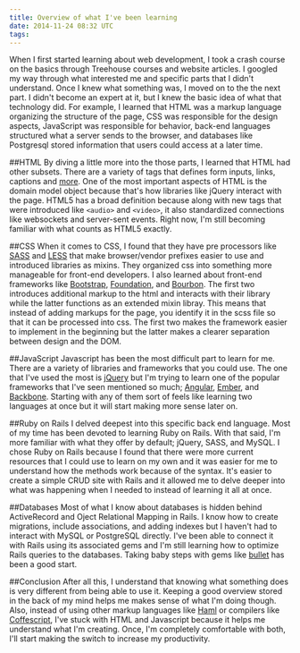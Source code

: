 ```yaml
---
title: Overview of what I've been learning
date: 2014-11-24 08:32 UTC
tags:
---
```

When I first started learning about web development, I took a crash course on the basics through Treehouse courses and website articles. I googled my way through what interested me and specific parts that I didn't understand. Once I knew what something was, I moved on to the the next part. I didn't become an expert at it, but I knew the basic idea of what that technology did. For example, I learned that HTML was a markup language organizing the structure of the page, CSS was responsible for the design aspects, JavaScript was responsible for behavior, back-end languages structured what a server sends to the browser, and databases like Postgresql stored information that users could access at a later time. 

##HTML
By diving a little more into the those parts, I learned that HTML had other subsets. There are a variety of tags that defines form inputs, links, captions and [more](http://www.w3schools.com/tags/). One of the most important aspects of HTML is the domain model object because that's how libraries like jQuery interact with the page. HTML5 has a broad definition because along with new tags that were introduced like `<audio>` and `<video>`, it also standardized connections like websockets and server-sent events. Right now, I'm still becoming familiar with what counts as HTML5 exactly. 

##CSS
When it comes to CSS, I found that they have pre processors like [SASS](http://sass-lang.com/) and [LESS](http://lesscss.org/) that make browser/vendor prefixes easier to use  and introduced libraries as mixins. They organized css into something more manageable for front-end developers. I also learned about front-end frameworks like [Bootstrap](http://getbootstrap.com/), [Foundation](http://foundation.zurb.com/), and [Bourbon](http://bourbon.io/). The first two introduces additional markup to the html and interacts with their library while the latter functions as an extended mixin libray. This means that instead of adding markups for the page, you identify it in the scss file so that it can be processed into css. The first two makes the framework easier to implement in the beginning but the latter makes a clearer separation between design and the DOM.

##JavaScript
Javascript has been the most difficult part to learn for me. There are a variety of libraries and frameworks that you could use. The one that I've used the most is [jQuery](http://jquery.com/) but I'm trying to learn one of the popular frameworks that I've seen mentioned so much; [Angular](https://angularjs.org/), [Ember](http://emberjs.com/), and [Backbone](http://backbonejs.org/). Starting with any of them sort of feels like learning two languages at once but it will start making more sense later on. 

##Ruby on Rails
I delved deepest into this specific back end language. Most of my time has been devoted to learning Ruby on Rails. With that said, I'm more familiar with what they offer by default; jQuery, SASS, and MySQL. I chose Ruby on Rails because I found that there were more current resources that I could use to learn on my own and it was easier for me to understand how the methods work because of the syntax. It's easier to create a simple CRUD site with Rails and it allowed me to delve deeper into what was happening when I needed to instead of learning it all at once. 

##Databases
Most of what I know about databases is hidden behind ActiveRecord and Oject Relational Mapping in Rails. I know how to create migrations, include associations, and adding indexes but I haven't had to interact with MySQL or PostgreSQL directly. I've been able to connect it with Rails using its associated gems and I'm still learning how to optimize Rails queries to the databases. Taking baby steps with gems like [bullet](https://github.com/flyerhzm/bullet) has been a good start. 

##Conclusion
After all this, I understand that knowing what something does is very different from being able to use it. Keeping a good overview stored in the back of my mind helps me makes sense of what I'm doing though. Also, instead of using other markup languages like [Haml](http://haml.info/) or compilers like [Coffescript](http://coffeescript.org/), I've stuck with HTML and Javascript because it helps me understand what I'm creating. Once, I'm completely comfortable with both, I'll start making the switch to increase my productivity. 